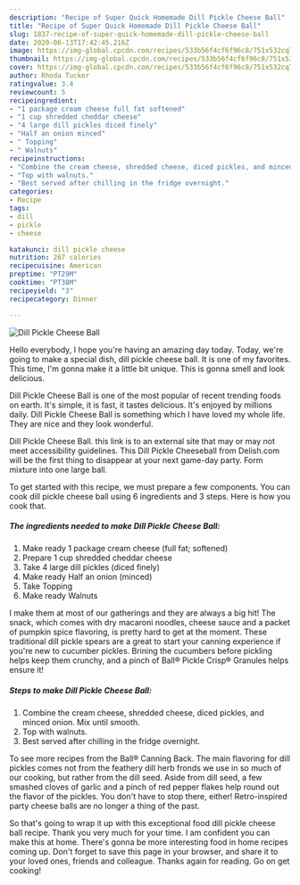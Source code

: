 ```yaml
---
description: "Recipe of Super Quick Homemade Dill Pickle Cheese Ball"
title: "Recipe of Super Quick Homemade Dill Pickle Cheese Ball"
slug: 1837-recipe-of-super-quick-homemade-dill-pickle-cheese-ball
date: 2020-06-13T17:42:45.216Z
image: https://img-global.cpcdn.com/recipes/533b56f4cf6f96c8/751x532cq70/dill-pickle-cheese-ball-recipe-main-photo.jpg
thumbnail: https://img-global.cpcdn.com/recipes/533b56f4cf6f96c8/751x532cq70/dill-pickle-cheese-ball-recipe-main-photo.jpg
cover: https://img-global.cpcdn.com/recipes/533b56f4cf6f96c8/751x532cq70/dill-pickle-cheese-ball-recipe-main-photo.jpg
author: Rhoda Tucker
ratingvalue: 3.4
reviewcount: 5
recipeingredient:
- "1 package cream cheese full fat softened"
- "1 cup shredded cheddar cheese"
- "4 large dill pickles diced finely"
- "Half an onion minced"
- " Topping"
- " Walnuts"
recipeinstructions:
- "Combine the cream cheese, shredded cheese, diced pickles, and minced onion. Mix until smooth."
- "Top with walnuts."
- "Best served after chilling in the fridge overnight."
categories:
- Recipe
tags:
- dill
- pickle
- cheese

katakunci: dill pickle cheese 
nutrition: 267 calories
recipecuisine: American
preptime: "PT29M"
cooktime: "PT38M"
recipeyield: "3"
recipecategory: Dinner

---
```



![Dill Pickle Cheese Ball](https://img-global.cpcdn.com/recipes/533b56f4cf6f96c8/751x532cq70/dill-pickle-cheese-ball-recipe-main-photo.jpg)

Hello everybody, I hope you're having an amazing day today. Today, we're going to make a special dish, dill pickle cheese ball. It is one of my favorites. This time, I'm gonna make it a little bit unique. This is gonna smell and look delicious.

Dill Pickle Cheese Ball is one of the most popular of recent trending foods on earth. It's simple, it is fast, it tastes delicious. It's enjoyed by millions daily. Dill Pickle Cheese Ball is something which I have loved my whole life. They are nice and they look wonderful.

Dill Pickle Cheese Ball. this link is to an external site that may or may not meet accessibility guidelines. This Dill Pickle Cheeseball from Delish.com will be the first thing to disappear at your next game-day party. Form mixture into one large ball.


To get started with this recipe, we must prepare a few components. You can cook dill pickle cheese ball using 6 ingredients and 3 steps. Here is how you cook that.

<!--inarticleads1-->

##### The ingredients needed to make Dill Pickle Cheese Ball:

1. Make ready 1 package cream cheese (full fat; softened)
1. Prepare 1 cup shredded cheddar cheese
1. Take 4 large dill pickles (diced finely)
1. Make ready Half an onion (minced)
1. Take  Topping
1. Make ready  Walnuts


I make them at most of our gatherings and they are always a big hit! The snack, which comes with dry macaroni noodles, cheese sauce and a packet of pumpkin spice flavoring, is pretty hard to get at the moment. These traditional dill pickle spears are a great to start your canning experience if you&#39;re new to cucumber pickles. Brining the cucumbers before pickling helps keep them crunchy, and a pinch of Ball® Pickle Crisp® Granules helps ensure it! 

<!--inarticleads2-->

##### Steps to make Dill Pickle Cheese Ball:

1. Combine the cream cheese, shredded cheese, diced pickles, and minced onion. Mix until smooth.
1. Top with walnuts.
1. Best served after chilling in the fridge overnight.


To see more recipes from the Ball® Canning Back. The main flavoring for dill pickles comes not from the feathery dill herb fronds we use in so much of our cooking, but rather from the dill seed. Aside from dill seed, a few smashed cloves of garlic and a pinch of red pepper flakes help round out the flavor of the pickles. You don&#39;t have to stop there, either! Retro-inspired party cheese balls are no longer a thing of the past. 

So that's going to wrap it up with this exceptional food dill pickle cheese ball recipe. Thank you very much for your time. I am confident you can make this at home. There's gonna be more interesting food in home recipes coming up. Don't forget to save this page in your browser, and share it to your loved ones, friends and colleague. Thanks again for reading. Go on get cooking!
